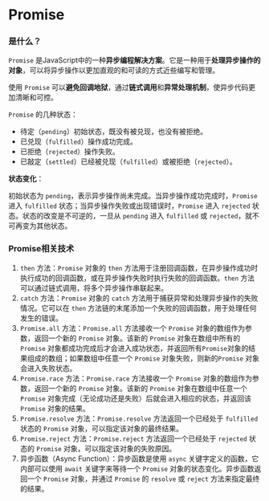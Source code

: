 # Promise

### 是什么？

`Promise` 是JavaScript中的一种**异步编程解决方案**。它是一种用于**处理异步操作的对象**，可以将异步操作以更加直观的和可读的方式近些编写和管理。

使用 `Promise` 可以**避免回调地狱**，通过**链式调用**和**异常处理机制**，使异步代码更加清晰和可控。

`Promise` 的几种状态：

+ 待定（`pending`）初始状态，既没有被兑现，也没有被拒绝。
+ 已兑现（`fulfilled`）操作成功完成。
+ 已拒绝（`rejected`）操作失败。
+ 已敲定（`settled`）已经被兑现（`fulfilled`）或被拒绝（`rejected`）。

**状态变化**：

初始状态为 `pending`，表示异步操作尚未完成。当异步操作成功完成时，`Promise` 进入 `fulfilled` 状态；当异步操作失败或出现错误时，`Promise` 进入 `rejected` 状态。状态的改变是不可逆的，一旦从 `pending` 进入 `fulfilled` 或 `rejected`，就不可再变为其他状态。

### Promise相关技术

1. `then` 方法：`Promise` 对象的 `then` 方法用于注册回调函数，在异步操作成功时执行成功的回调函数，或在异步操作失败时执行失败的回调函数。`then` 方法可以通过链式调用，将多个异步操作串联起来。
2. `catch` 方法：`Promise` 对象的 `catch` 方法用于捕获异常和处理异步操作的失败情况。它可以在 `then` 方法链的末尾添加一个失败的回调函数，用于处理任何发生的错误。
3. `Promise.all` 方法：`Promise.all` 方法接收一个 `Promise` 对象的数组作为参数，返回一个新的 `Promise` 对象。该新的 `Promise` 对象在数组中所有的 `Promise` 对象都成功完成后才会进入成功状态，并返回所有`Promise`对象的结果组成的数组；如果数组中任意一个 `Promise` 对象失败，则新的`Promise` 对象会进入失败状态。
4. `Promise.race` 方法：`Promise.race` 方法接收一个 `Promise` 对象的数组作为参数，返回一个新的 `Promise` 对象。该新的 `Promise` 对象在数组中任意一个 `Promise` 对象完成（无论成功还是失败）后就会进入相应的状态，并返回该 `Promise` 对象的结果。
5. `Promise.resolve` 方法：`Promise.resolve` 方法返回一个已经处于 `fulfilled` 状态的 `Promise` 对象，可以指定该对象的最终结果。
6. `Promise.reject` 方法：`Promise.reject` 方法返回一个已经处于 `rejected` 状态的 `Promise` 对象，可以指定该对象的失败原因。
7. 异步函数（Async Function）：异步函数是使用 `async` 关键字定义的函数，它内部可以使用 `await` 关键字来等待一个 `Promise` 对象的状态变化。异步函数返回一个 `Promise` 对象，并通过 `Promise` 的 `resolve` 或 `reject` 方法来指定最终的结果。

